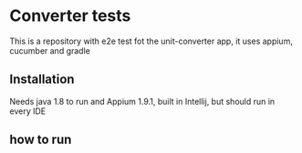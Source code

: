# Converter tests

This is a repository with e2e test fot the unit-converter app, it uses appium, cucumber and gradle

## Installation

Needs java 1.8 to run and Appium 1.9.1, built in Intellij, but should run in every IDE


## how to run